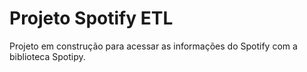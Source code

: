 # Projeto Spotify ETL
Projeto em construção para acessar as informações do Spotify com a biblioteca Spotipy.
